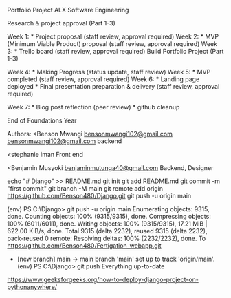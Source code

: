 Portfolio Project ALX Software Engineering 


Research & project approval (Part 1-3)

Week 1: * Project proposal (staff review, approval required)
Week 2: * MVP (Minimum Viable Product) proposal (staff review, approval required)
Week 3: * Trello board (staff review, approval required)
Build Portfolio Project (Part 1-3)

Week 4: * Making Progress (status update, staff review)
Week 5: * MVP completed (staff review, approval required)
Week 6: * Landing page deployed * Final presentation preparation & delivery (staff review, approval required)

Week 7: * Blog post reflection (peer review) * github cleanup

End of Foundations Year

Authors:
<Benson Mwangi 
bensonmwangi102@gmail.com
bensonmwangi102@gmail.com
backend
>

<stephanie iman
Front end
>

<Benjamin Musyoki
benjaminmutunga40@gmail.com
Backend, Designer
>


echo "# Django" >> README.md
git init
git add README.md
git commit -m "first commit"
git branch -M main
git remote add origin https://github.com/Benson480/Django.git
git push -u origin main


(env) PS C:\Django> git push -u origin main
Enumerating objects: 9315, done.
Counting objects: 100% (9315/9315), done.
Compressing objects: 100% (6011/6011), done.
Writing objects: 100% (9315/9315), 17.21 MiB | 622.00 KiB/s, done.
Total 9315 (delta 2232), reused 9315 (delta 2232), pack-reused 0
remote: Resolving deltas: 100% (2232/2232), done.
To https://github.com/Benson480/Fertigation_webapp.git
 * [new branch]      main -> main
branch 'main' set up to track 'origin/main'.
(env) PS C:\Django> git push
Everything up-to-date



https://www.geeksforgeeks.org/how-to-deploy-django-project-on-pythonanywhere/
